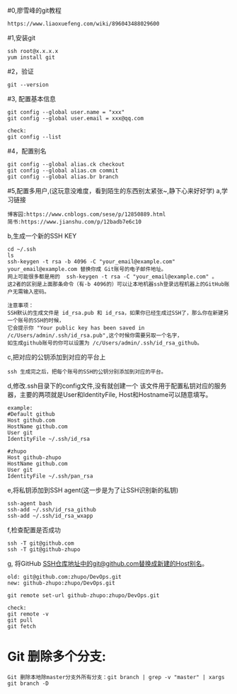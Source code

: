 #0,廖雪峰的git教程
```
https://www.liaoxuefeng.com/wiki/896043488029600
```
#1,安装git
```
ssh root@x.x.x.x
yum install git
```
#2，验证
```
git --version
```
#3, 配置基本信息
```
git config --global user.name = "xxx"
git config --global user.email = xxx@qq.com

check:
git config --list
```
#4，配置别名
```
git config --global alias.ck checkout
git config --global alias.cm commit
git config --global alias.br branch
```
#5,配置多用户,(这玩意没难度，看到陌生的东西别太紧张~,静下心来好好学)
a,学习链接
```
博客园:https://www.cnblogs.com/sese/p/12850889.html
简书:https://www.jianshu.com/p/12badb7e6c10
```
b,生成一个新的SSH KEY
```
cd ~/.ssh
ls
ssh-keygen -t rsa -b 4096 -C "your_email@example.com"
your_email@example.com 替换你成 Git账号的电子邮件地址。
网上可能很多都是用的  ssh-keygen -t rsa -C "your_email@example.com" 。
这2者的区别是上面那条命令（有-b 4096的）可以让本地机器ssh登录远程机器上的GitHub账户无需输入密码。

注意事项：
SSH默认的生成文件是 id_rsa.pub 和 id_rsa，如果你已经生成过SSH了，那么你在新建另一个账号的SSH的时候，
它会提示你 "Your public key has been saved in /c/Users/admin/.ssh/id_rsa.pub",这个时候你需要另取一个名字，
如生成github账号的你可以设置为 /c/Users/admin/.ssh/id_rsa_github。
```
c,把对应的公钥添加到对应的平台上
```
ssh 生成完之后，把每个账号的SSH的公钥分别添加到对应的平台。
```
d,修改.ssh目录下的config文件,没有就创建一个
该文件用于配置私钥对应的服务器，主要的两项就是User和IdentityFile, Host和Hostname可以随意填写。
```
example:
#Default github
Host github.com
HostName github.com
User git
IdentityFile ~/.ssh/id_rsa

#zhupo
Host github-zhupo
HostName github.com
User git
IdentityFile ~/.ssh/pan_rsa
```

e,将私钥添加到SSH agent(这一步是为了让SSH识别新的私钥)
```
ssh-agent bash
ssh-add ~/.ssh/id_rsa_github
ssh-add ~/.ssh/id_rsa_wxapp
```

f,检查配置是否成功
```
ssh -T git@github.com
ssh -T git@github-zhupo
```

g, 将GitHub SSH仓库地址中的git@github.com替换成新建的Host别名。
```
old: git@github.com:zhupo/DevOps.git
new: github-zhupo:zhupo/DevOps.git

git remote set-url github-zhupo:zhupo/DevOps.git

check:
git remote -v
git pull
git fetch
```
# Git 删除多个分支:
```
Git 删除本地除master分支外所有分支：git branch | grep -v "master" | xargs git branch -D
```
